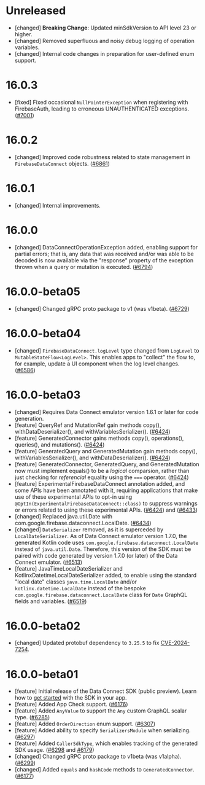 # Unreleased
* [changed] **Breaking Change**: Updated minSdkVersion to API level 23 or higher.
* [changed] Removed superfluous and noisy debug logging of operation variables.
* [changed] Internal code changes in preparation for user-defined enum support.


# 16.0.3
* [fixed] Fixed occasional `NullPointerException` when registering with
  FirebaseAuth, leading to erroneous UNAUTHENTICATED exceptions.
  ([#7001](https://github.com/firebase/firebase-android-sdk/pull/7001))

# 16.0.2
* [changed] Improved code robustness related to state management in
  `FirebaseDataConnect` objects.
  ([#6861](https://github.com/firebase/firebase-android-sdk/pull/6861))

# 16.0.1
* [changed] Internal improvements.

# 16.0.0
* [changed] DataConnectOperationException added, enabling support for partial
  errors; that is, any data that was received and/or was able to be decoded is
  now available via the "response" property of the exception thrown when a
  query or mutation is executed.
  ([#6794](https://github.com/firebase/firebase-android-sdk/pull/6794))

# 16.0.0-beta05
* [changed] Changed gRPC proto package to v1 (was v1beta).
  ([#6729](https://github.com/firebase/firebase-android-sdk/pull/6729))

# 16.0.0-beta04
* [changed] `FirebaseDataConnect.logLevel` type changed from `LogLevel` to
  `MutableStateFlow<LogLevel>`. This enables apps to "collect" the flow to,
  for example, update a UI component when the log level changes.
  ([#6586](https://github.com/firebase/firebase-android-sdk/pull/6586))

# 16.0.0-beta03
* [changed] Requires Data Connect emulator version 1.6.1 or later for code generation.
* [feature] QueryRef and MutationRef gain methods copy(), withDataDeserializer(),
  and withVariablesSerializer().
  ([#6424](https://github.com/firebase/firebase-android-sdk/pull/6424))
* [feature] GeneratedConnector gains methods copy(), operations(), queries(),
  and mutations().
  ([#6424](https://github.com/firebase/firebase-android-sdk/pull/6424))
* [feature] GeneratedQuery and GeneratedMutation gain methods copy(),
  withVariablesSerializer(), and withDataDeserializer().
  ([#6424](https://github.com/firebase/firebase-android-sdk/pull/6424))
* [feature] GeneratedConnector, GeneratedQuery, and GeneratedMutation now
  must implement equals() to be a _logical_ comparsion, rather than just
  checking for _referencial_ equality using the `===` operator.
  ([#6424](https://github.com/firebase/firebase-android-sdk/pull/6424))
* [feature] ExperimentalFirebaseDataConnect annotation added, and some
  APIs have been annotated with it, requiring applications that make use of
  these experimental APIs to opt-in using
  `@OptIn(ExperimentalFirebaseDataConnect::class)` to suppress warnings or
  errors related to using these experimental APIs.
  ([#6424](https://github.com/firebase/firebase-android-sdk/pull/6424)) and
  ([#6433](https://github.com/firebase/firebase-android-sdk/pull/6433))
* [changed] Replaced java.util.Date with
  com.google.firebase.dataconnect.LocalDate.
  ([#6434](https://github.com/firebase/firebase-android-sdk/pull/6434))
* [changed] `DateSerializer` removed, as it is superceded by
  `LocalDateSerializer`. As of Data Connect emulator version 1.7.0, the
  generated Kotlin code uses `com.google.firebase.dataconnect.LocalDate`
  instead of `java.util.Date`. Therefore, this version of the SDK must be
  paired with code generated by version 1.7.0 (or later) of the Data Connect
  emulator.
  ([#6513](https://github.com/firebase/firebase-android-sdk/pull/6513))
* [feature] JavaTimeLocalDateSerializer and KotlinxDatetimeLocalDateSerializer
  added, to enable using the standard "local date" classes `java.time.LocalDate`
  and/or `kotlinx.datetime.LocalDate` instead of the bespoke
  `com.google.firebase.dataconnect.LocalDate` class for `Date` GraphQL fields
  and variables.
  ([#6519](https://github.com/firebase/firebase-android-sdk/pull/6519))

# 16.0.0-beta02
* [changed] Updated protobuf dependency to `3.25.5` to fix
  [CVE-2024-7254](https://nvd.nist.gov/vuln/detail/CVE-2024-7254).

# 16.0.0-beta01
* [feature] Initial release of the Data Connect SDK (public preview). Learn how to
  [get started](https://firebase.google.com/docs/data-connect/android-sdk)
  with the SDK in your app.
* [feature] Added App Check support.
  ([#6176](https://github.com/firebase/firebase-android-sdk/pull/6176))
* [feature] Added `AnyValue` to support the `Any` custom GraphQL scalar type.
  ([#6285](https://github.com/firebase/firebase-android-sdk/pull/6285))
* [feature] Added `OrderDirection` enum support.
  ([#6307](https://github.com/firebase/firebase-android-sdk/pull/6307))
* [feature] Added ability to specify `SerializersModule` when serializing.
  ([#6297](https://github.com/firebase/firebase-android-sdk/pull/6297))
* [feature] Added `CallerSdkType`, which enables tracking of the generated SDK usage.
  ([#6298](https://github.com/firebase/firebase-android-sdk/pull/6298) and
  [#6179](https://github.com/firebase/firebase-android-sdk/pull/6179))
* [changed] Changed gRPC proto package to v1beta (was v1alpha).
  ([#6299](https://github.com/firebase/firebase-android-sdk/pull/6299))
* [changed] Added `equals` and `hashCode` methods to `GeneratedConnector`.
  ([#6177](https://github.com/firebase/firebase-android-sdk/pull/6177))
